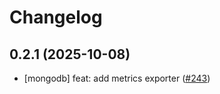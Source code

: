 # Changelog

## 0.2.1 (2025-10-08)

* [mongodb] feat: add metrics exporter ([#243](https://github.com/CloudPirates-io/helm-charts/pull/243))

